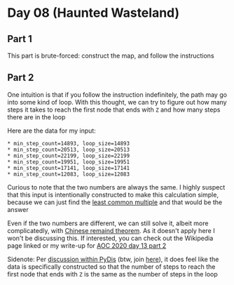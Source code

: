 # Day 08 (Haunted Wasteland)

## Part 1

This part is brute-forced: construct the map, and follow the instructions

## Part 2

One intuition is that if you follow the instruction indefinitely, the path may go into
some kind of loop. With this thought, we can try to figure out how many steps it takes
to reach the first node that ends with `Z` and how many steps there are in the loop

Here are the data for my input:

```text
* min_step_count=14893, loop_size=14893
* min_step_count=20513, loop_size=20513
* min_step_count=22199, loop_size=22199
* min_step_count=19951, loop_size=19951
* min_step_count=17141, loop_size=17141
* min_step_count=12083, loop_size=12083
```

Curious to note that the two numbers are always the same. I highly suspect that this
input is intentionally constructed to make this calculation simple, because we can just
find the [least common multiple][1] and that would be the answer

Even if the two numbers are different, we can still solve it, albeit more complicatedly,
with [Chinese remaind theorem][2]. As it doesn't apply here I won't be discussing this.
If interested, you can check out the Wikipedia page linked or my write-up for
[AOC 2020 day 13 part 2][3]

Sidenote: Per [discussion within PyDis][4] (btw, join [here][5]), it does feel like the
data is specifically constructed so that the number of steps to reach the first node
that ends with `Z` is the same as the number of steps in the loop

[1]: https://en.wikipedia.org/wiki/Least_common_multiple
[2]: https://en.wikipedia.org/wiki/Chinese_remainder_theorem
[3]: https://github.com/Mushinako/Advent-of-Code-2020/blob/main/Day_13/analysis.md#part-2
[4]: https://discord.com/channels/267624335836053506/897932085766004786/1182563238345453661
[5]: https://discord.gg/python
